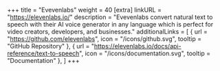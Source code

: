 +++
title = "Evevenlabs"
weight = 40
[extra]
linkURL = "https://elevenlabs.io/"
description = "Evevenlabs convert natural text to speech with their AI voice generator in any language which is perfect for video creators, developers, and businesses."
additionalLinks = [
  { url = "https://github.com/elevenlabs", icon = "/icons/github.svg", tooltip = "GitHub Repository" },
  { url = "https://elevenlabs.io/docs/api-reference/text-to-speech", icon = "/icons/documentation.svg", tooltip = "Documentation" },
]
+++
